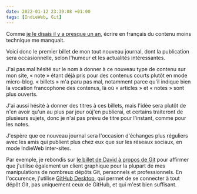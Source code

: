 ```yaml
---
date: 2022-01-12 23:39:08 +01:00
tags: [IndieWeb, Git]
---
```


Comme [je le disais il y a presque un an](https://twitter.com/nhoizey/status/1389534020455780354), écrire en français du contenu moins technique me manquait.

Voici donc le premier billet de mon tout nouveau journal, dont la publication sera occasionnelle, selon l'humeur et les actualités intéressantes.

J'ai pas mal hésité sur le nom à donner à ce nouveau type de contenu sur mon site, « note » étant déjà pris pour des contenus courts plutôt en mode micro-blog. « billets » m'a paru pas mal, notamment parce qu'il indique bien la vocation francophone des contenus, là où « articles » et « notes » sont plus ouverts.

J'ai aussi hésité à donner des titres à ces billets, mais l'idée sera plutôt de n'en avoir qu'un au plus par jour oùj'en publierai, et certains traiteront de plusieurs sujets, donc je n'ai pas prévu de titre pour l'instant, comme pour les notes.

J'espère que ce nouveau journal sera l'occasion d'échanges plus réguliers avec les amis qui publient plus chez eux que sur les réseaux sociaux, en mode IndieWeb inter-sites.

Par exemple, je rebondis sur [le billet de David à propos de Git](https://larlet.fr/david/2021/11/25/) pour affirmer que j'utilise également un client graphique pour la plupart de mes manipulations de nombreux dépôts Git, personnels et professionnels. En l'occurence, j'utilise [GitHub Desktop](https://desktop.github.com/), qui permet de se connecter à tout dépôt Git, pas uniquement ceux de GitHub, et qui m'est bien suffisant.
